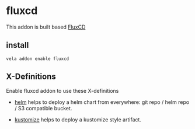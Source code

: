# fluxcd

This addon is built based [FluxCD](https://fluxcd.io/)

## install

```shell
vela addon enable fluxcd
```

## X-Definitions

Enable fluxcd addon to use these X-definitions

- [helm](https://kubevela.io/docs/end-user/components/helm) helps to deploy a helm chart from everywhere:
  git repo / helm repo / S3 compatible bucket.

- [kustomize](https://kubevela.io/docs/end-user/components/kustomize) helps to deploy a kustomize style artifact.
